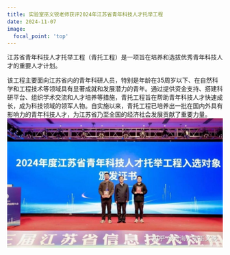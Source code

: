 ```yaml
---
title: 实验室巫义锐老师获评2024年江苏省青年科技人才托举工程
date: 2024-11-07
image:
  focal_point: 'top'
---
```

江苏省青年科技人才托举工程（青托工程）是一项旨在培养和选拔优秀青年科技人才的重要人才计划。
<!--more-->
该工程主要面向江苏省内的青年科研人员，特别是年龄在35周岁以下、在自然科学和工程技术等领域具有显著成就和发展潜力的青年。通过提供资金支持、搭建科研平台、组织学术交流和人才培养等措施，青托工程旨在帮助青年科技人才快速成长，成为科技领域的领军人物。自实施以来，青托工程已培养出一批在国内外具有影响力的青年科技人才，为江苏省乃至全国的经济社会发展贡献了重要力量。
![](24-11-7.jpg)
